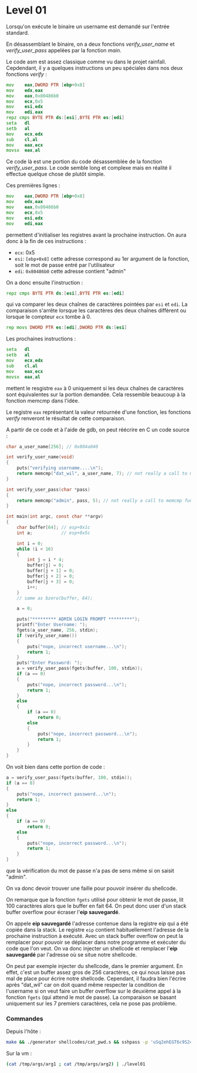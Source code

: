 # Level 01

Lorsqu'on exécute le binaire un username est demandé sur l'entrée standard.

En désassemblant le binaire, on a deux fonctions _verify_user_name_ et _verify_user_pass_ appelées par la fonction _main_.

Le code asm est assez classique comme vu dans le projet rainfall. Cepdendant, il y a quelques instructions un peu spéciales dans nos deux fonctions _verify_ :

```asm
mov    eax,DWORD PTR [ebp+0x8]
mov    edx,eax
mov    eax,0x80486b0
mov    ecx,0x5
mov    esi,edx
mov    edi,eax
repz cmps BYTE PTR ds:[esi],BYTE PTR es:[edi]
seta   dl
setb   al
mov    ecx,edx
sub    cl,al
mov    eax,ecx
movsx  eax,al
```

Ce code là est une portion du code désassemblée de la fonction _verify_user_pass_.
Le code semble long et complexe mais en réalité il effectue quelque chose de plutôt simple.

Ces premières lignes :

```asm
mov    eax,DWORD PTR [ebp+0x8]
mov    edx,eax
mov    eax,0x80486b0
mov    ecx,0x5
mov    esi,edx
mov    edi,eax
```

permettent d'initialiser les registres avant la prochaine instruction.
On aura donc à la fin de ces instructions :

- `ecx`: 0x5
- `esi`: `[ebp+0x8]` cette adresse correspond au 1er argument de la fonction, soit le mot de passe entré par l'utilisateur
- `edi`: `0x80486b0` cette adresse contient "admin"

On a donc ensuite l'instruction :

```asm
repz cmps BYTE PTR ds:[esi],BYTE PTR es:[edi]
```

qui va comparer les deux chaînes de caractères pointées par `esi` et `edi`. La comparaison s'arrête lorsque les caractères des deux chaînes diffèrent ou lorsque le compteur `ecx` tombe à 0.

```asm
rep movs DWORD PTR es:[edi],DWORD PTR ds:[esi]
```

Les prochaines instructions :

```asm
seta   dl
setb   al
mov    ecx,edx
sub    cl,al
mov    eax,ecx
movsx  eax,al
```

mettent le resgistre `eax` à 0 uniquement si les deux chaînes de caractères sont équivalentes sur la portion demandée.
Cela ressemble beaucoup à la fonction memcmp dans l'idée.

Le registre `eax` représentant la valeur retournée d'une fonction, les fonctions _verify_ renveront le résultat de cette comparaison.

A partir de ce code et à l'aide de gdb, on peut réécrire en C un code source :

```c
char a_user_name[256]; // 0x804a040

int verify_user_name(void)
{
	puts("verifying username....\n");
	return memcmp("dat_wil", a_user_name, 7); // not really a call to memcmp function
}

int verify_user_pass(char *pass)
{
	return memcmp("admin", pass, 5); // not really a call to memcmp function
}

int main(int argc, const char **argv)
{
	char buffer[64]; // esp+0x1c
	int a;			 // esp+0x5c

	int i = 0;
	while (i < 16)
	{
		int j = i * 4;
		buffer[j] = 0;
		buffer[j + 1] = 0;
		buffer[j + 2] = 0;
		buffer[j + 3] = 0;
		i++;
	}
	// same as bzero(buffer, 64);

	a = 0;

	puts("********* ADMIN LOGIN PROMPT *********");
	printf("Enter Username: ");
	fgets(a_user_name, 256, stdin);
	if (verify_user_name())
	{
		puts("nope, incorrect username...\n");
		return 1;
	}
	puts("Enter Password: ");
	a = verify_user_pass(fgets(buffer, 100, stdin));
	if (a == 0)
	{
		puts("nope, incorrect password...\n");
		return 1;
	}
	else
	{
		if (a == 0)
			return 0;
		else
		{
			puts("nope, incorrect password...\n");
			return 1;
		}
	}
}

```

On voit bien dans cette portion de code :

```c
a = verify_user_pass(fgets(buffer, 100, stdin));
if (a == 0)
{
	puts("nope, incorrect password...\n");
	return 1;
}
else
{
	if (a == 0)
		return 0;
	else
	{
		puts("nope, incorrect password...\n");
		return 1;
	}
}
```

que la vérification du mot de passe n'a pas de sens même si on saisit "admin".

On va donc devoir trouver une faille pour pouvoir insérer du shellcode.

On remarque que la fonction `fgets` utilisé pour obtenir le mot de passe, lit 100 caractères alors que le buffer en fait 64. On peut donc user d'un stack buffer overflow pour écraser l'**eip sauvegardé**.

On appele **eip sauvegardé** l'adresse contenue dans la registre eip qui a été copiée dans la stack.
Le registre `eip` contient habituellement l'adresse de la prochaine instruction à exécuté.
Avec un stack buffer overflow on peut la remplacer pour pouvoir se déplacer dans notre programme et exécuter du code que l'on veut.
On va donc injecter un shellcode et remplacer l'**eip sauvegardé** par l'adresse où se situe notre shellcode.

On peut par exemple injecter du shellcode, dans le premier argument. En effet, c'est un buffer assez gros de 256 caractères, ce qui nous laisse pas mal de place pour écrire notre shellcode.
Cependant, il faudra bien l'écrire après "dat_wil" car on doit quand même respecter la condition de l'username si on veut faire un buffer overflow sur le deuxième appel à la fonction `fgets` (qui attend le mot de passe). La comparaison se basant uniquement sur les 7 premiers caractères, cela ne pose pas problème.

### Commandes

Depuis l'hôte :

```bash
make && ./generator shellcodes/cat_pwd.s && sshpass -p 'uSq2ehEGT6c9S24zbshexZQBXUGrncxn5sD5QfGL' scp -P 4242 -r args level01@localhost:/tmp/
```

Sur la vm :

```bash
(cat /tmp/args/arg1 ; cat /tmp/args/arg2) | ./level01
```
